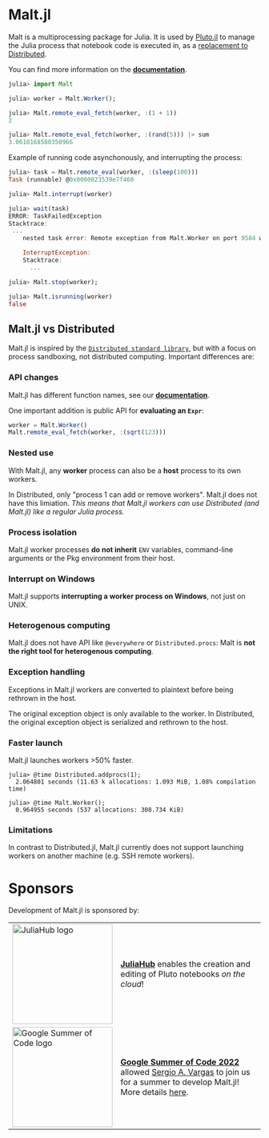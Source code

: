 # Malt.jl

Malt is a multiprocessing package for Julia. It is used by [Pluto.jl](https://plutojl.org/) to manage the Julia process that notebook code is executed in, as a [replacement to Distributed](https://github.com/fonsp/Pluto.jl/pull/2240).

You can find more information on the [**documentation**](https://juliapluto.github.io/Malt.jl).

```julia
julia> import Malt

julia> worker = Malt.Worker();

julia> Malt.remote_eval_fetch(worker, :(1 + 1))
2

julia> Malt.remote_eval_fetch(worker, :(rand(5))) |> sum
3.0618168580350966
```

Example of running code asynchonously, and interrupting the process:

```julia
julia> task = Malt.remote_eval(worker, :(sleep(100)))
Task (runnable) @0x0000023539e7f460

julia> Malt.interrupt(worker)

julia> wait(task)
ERROR: TaskFailedException
Stacktrace:
 ...
    nested task error: Remote exception from Malt.Worker on port 9584 with PID 17584:

    InterruptException:
    Stacktrace:
      ...

julia> Malt.stop(worker);

julia> Malt.isrunning(worker)
false
```

## **Malt.jl** vs **Distributed**

Malt.jl is inspired by the [`Distributed standard library`](https://docs.julialang.org/en/v1/stdlib/Distributed/), but with a focus on process sandboxing, not distributed computing. Important differences are:


### API changes
Malt.jl has different function names, see our [**documentation**](https://juliapluto.github.io/Malt.jl).

One important addition is public API for **evaluating an `Expr`**: 

```julia
worker = Malt.Worker()
Malt.remote_eval_fetch(worker, :(sqrt(123)))
```

### Nested use
With Malt.jl, any **worker** process can also be a **host** process to its own workers. 

In Distributed, only "process 1 can add or remove workers". Malt.jl does not have this limiation. *This means that Malt.jl workers can use Distributed (and Malt.jl) like a regular Julia process.*

### Process isolation
Malt.jl worker processes **do not inherit** `ENV` variables, command-line arguments or the Pkg environment from their host.

### Interrupt on Windows
Malt.jl supports **interrupting a worker process on Windows**, not just on UNIX.

### Heterogenous computing
Malt.jl does not have API like `@everywhere` or `Distributed.procs`: Malt is **not the right tool for heterogenous computing**.

### Exception handling
Exceptions in Malt.jl workers are converted to plaintext before being rethrown in the host. 

The original exception object is only available to the worker. In Distributed, the original exception object is serialized and rethrown to the host.

### Faster launch
Malt.jl launches workers >50% faster.

```
julia> @time Distributed.addprocs(1);
  2.064801 seconds (11.63 k allocations: 1.093 MiB, 1.08% compilation time)

julia> @time Malt.Worker();
  0.964955 seconds (537 allocations: 308.734 KiB)
```

### Limitations

In contrast to Distributed.jl, Malt.jl currently does not support launching workers on another machine (e.g. SSH remote workers).

# Sponsors

Development of Malt.jl is sponsored by:


| | |
|----|----|
| <a href="https://juliahub.com/"><img title="JuliaHub" src="https://i.imgur.com/IGdcVt7.png" width=200 alt="JuliaHub logo"></a> | [**JuliaHub**](https://juliahub.com) enables the creation and editing of Pluto notebooks *on the cloud*! |
| <a href="https://summerofcode.withgoogle.com/"><img title="Google Summer of Code" src="https://summerofcode.withgoogle.com/assets/media/logo.svg" width=200 alt="Google Summer of Code logo"></a> | [**Google Summer of Code 2022**](https://summerofcode.withgoogle.com/) allowed [Sergio A. Vargas](https://github.com/savq) to join us for a summer to develop Malt.jl! More details [here](https://github.com/savq/gsoc-2022). |


